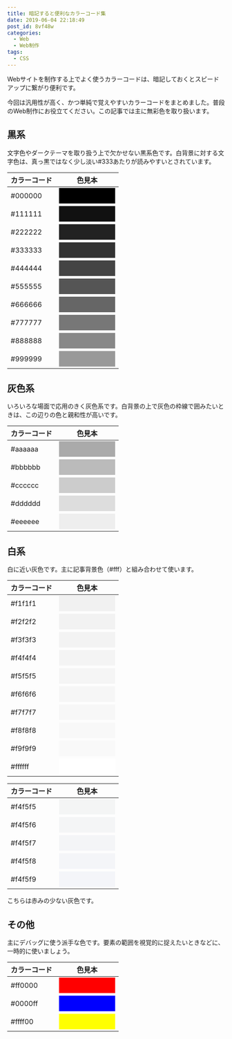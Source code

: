 ```yaml
---
title: 暗記すると便利なカラーコード集
date: 2019-06-04 22:18:49
post_id: 8vf48w
categories:
  - Web
  - Web制作
tags:
  - CSS
---
```


Webサイトを制作する上でよく使うカラーコードは、暗記しておくとスピードアップに繋がり便利です。

<!--more-->

今回は汎用性が高く、かつ単純で覚えやすいカラーコードをまとめました。普段のWeb制作にお役立てください。この記事では主に無彩色を取り扱います。

## 黒系

文字色やダークテーマを取り扱う上で欠かせない黒系色です。白背景に対する文字色は、真っ黒ではなく少し淡い#333あたりが読みやすいとされています。


|カラーコード |                    色見本                         |
|-------|--------------------------------------------------------|
|#000000|<div class="color-sample" style="background:#000"></div>|
|#111111|<div class="color-sample" style="background:#111"></div>|
|#222222|<div class="color-sample" style="background:#222"></div>|
|#333333|<div class="color-sample" style="background:#333"></div>|
|#444444|<div class="color-sample" style="background:#444"></div>|
|#555555|<div class="color-sample" style="background:#555"></div>|
|#666666|<div class="color-sample" style="background:#666"></div>|
|#777777|<div class="color-sample" style="background:#777"></div>|
|#888888|<div class="color-sample" style="background:#888"></div>|
|#999999|<div class="color-sample" style="background:#999"></div>|


## 灰色系

いろいろな場面で応用のきく灰色系です。白背景の上で灰色の枠線で囲みたいときは、この辺りの色と親和性が高いです。

|カラーコード |                    色見本                         |
|-------|--------------------------------------------------------|
|#aaaaaa|<div class="color-sample" style="background:#aaa"></div>|
|#bbbbbb|<div class="color-sample" style="background:#bbb"></div>|
|#cccccc|<div class="color-sample" style="background:#ccc"></div>|
|#dddddd|<div class="color-sample" style="background:#ddd"></div>|
|#eeeeee|<div class="color-sample" style="background:#eee"></div>|


## 白系

白に近い灰色です。主に記事背景色（#fff）と組み合わせて使います。

|カラーコード |                    色見本                         |
|-------|--------------------------------------------------------|
|#f1f1f1|<div class="color-sample" style="background:#f1f1f1"></div>|
|#f2f2f2|<div class="color-sample" style="background:#f2f2f2"></div>|
|#f3f3f3|<div class="color-sample" style="background:#f3f3f3"></div>|
|#f4f4f4|<div class="color-sample" style="background:#f4f4f4"></div>|
|#f5f5f5|<div class="color-sample" style="background:#f5f5f5"></div>|
|#f6f6f6|<div class="color-sample" style="background:#f6f6f6"></div>|
|#f7f7f7|<div class="color-sample" style="background:#f7f7f7"></div>|
|#f8f8f8|<div class="color-sample" style="background:#f8f8f8"></div>|
|#f9f9f9|<div class="color-sample" style="background:#f9f9f9"></div>|
|#ffffff|<div class="color-sample" style="background:#fff"></div>|


|カラーコード |                    色見本                         |
|-------|--------------------------------------------------------|
|#f4f5f5|<div class="color-sample" style="background:#f4f5f5"></div>|
|#f4f5f6|<div class="color-sample" style="background:#f4f5f6"></div>|
|#f4f5f7|<div class="color-sample" style="background:#f4f5f7"></div>|
|#f4f5f8|<div class="color-sample" style="background:#f4f5f8"></div>|
|#f4f5f9|<div class="color-sample" style="background:#f4f5f9"></div>|

こちらは赤みの少ない灰色です。

## その他

主にデバッグに使う派手な色です。要素の範囲を視覚的に捉えたいときなどに、一時的に使いましょう。

|カラーコード |                    色見本                         |
|-------|--------------------------------------------------------|
|#ff0000|<div class="color-sample" style="background:#ff0000"></div>|
|#0000ff|<div class="color-sample" style="background:#0000ff"></div>|
|#ffff00|<div class="color-sample" style="background:#ffff00"></div>|

<style>
.color-sample {
  width: 130px;
  height: 36px;
}
</style>
